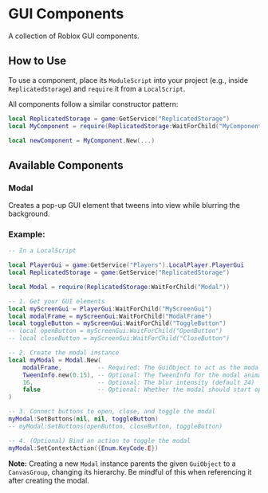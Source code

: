 # GUI Components

A collection of Roblox GUI components.

## How to Use

To use a component, place its `ModuleScript` into your project (e.g., inside `ReplicatedStorage`) and `require` it from a `LocalScript`.

All components follow a similar constructor pattern:

```lua
local ReplicatedStorage = game:GetService("ReplicatedStorage")
local MyComponent = require(ReplicatedStorage:WaitForChild("MyComponent"))

local newComponent = MyComponent.New(...)
```

## Available Components

### Modal

Creates a pop-up GUI element that tweens into view while blurring the background.

### Example:

```lua
-- In a LocalScript

local PlayerGui = game:GetService("Players").LocalPlayer.PlayerGui
local ReplicatedStorage = game:GetService("ReplicatedStorage")

local Modal = require(ReplicatedStorage:WaitForChild("Modal"))

-- 1. Get your GUI elements
local myScreenGui = PlayerGui:WaitForChild("MyScreenGui")
local modalFrame = myScreenGui:WaitForChild("ModalFrame")
local toggleButton = myScreenGui:WaitForChild("ToggleButton")
-- local openButton = myScreenGui:WaitForChild("OpenButton")
-- local closeButton = myScreenGui:WaitForChild("CloseButton")

-- 2. Create the modal instance
local myModal = Modal.New(
    modalFrame,          -- Required: The GuiObject to act as the modal
    TweenInfo.new(0.15), -- Optional: The TweenInfo for the modal animation (default TweenInfo.new(0.25))
    16,                  -- Optional: The blur intensity (default 24)
    false                -- Optional: Whether the modal should start open (default false)
)

-- 3. Connect buttons to open, close, and toggle the modal
myModal:SetButtons(nil, nil, toggleButton)
-- myModal:SetButtons(openButton, closeButton, toggleButton)

-- 4. (Optional) Bind an action to toggle the modal
myModal:SetContextAction({Enum.KeyCode.E})
```

**Note:** Creating a new `Modal` instance parents the given `GuiObject` to a `CanvasGroup`, changing its hierarchy. Be mindful of this when referencing it after creating the modal.
